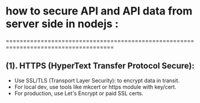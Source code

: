 #  how to secure API and API data from server side in nodejs :
=====================================================================================

## (1). HTTPS (HyperText Transfer Protocol Secure):
- Use SSL/TLS (Transport Layer Security): to encrypt data in transit.
- For local dev, use tools like mkcert or https module with key/cert.
- For production, use Let's Encrypt or paid SSL certs.